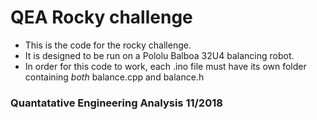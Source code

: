# QEA Rocky challenge
- This is the code for the rocky challenge.
- It is designed to be run on a Pololu Balboa 32U4 balancing robot.
- In order for this code to work, each .ino file must have its own folder containing _both_ balance.cpp and balance.h

### Quantatative Engineering Analysis 11/2018
